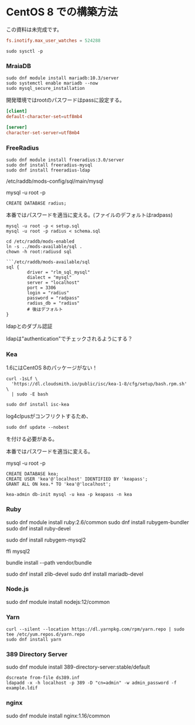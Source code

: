 # CentOS 8 での構築方法

この資料は未完成です。

```/etc/sysctl.conf
fs.inotify.max_user_watches = 524288
```

```
sudo sysctl -p
```

### MraiaDB

```
sudo dnf module install mariadb:10.3/server
sudo systemctl enable mariadb --now
sudo mysql_secure_installation
```

開発環境ではrootのパスワードはpassに設定する。

```/etc/my.cnf.d/client.cnf
[client]
default-character-set=utf8mb4
````

```/etc/my.cnf.d/mariadb-server.cnf
[server]
character-set-server=utf8mb4
```

### FreeRadius

```
sudo dnf module install freeradius:3.0/server
sudo dnf install freeradius-mysql
sudo dnf install freeradius-ldap
```

/etc/raddb/mods-config/sql/main/mysql


mysql -u root -p
```
CREATE DATABASE radius;
```


本番ではパスワードを適当に変える。(ファイルのデフォルトはradpass)

```
mysql -u root -p < setup.sql
mysql -u root -p radius < schema.sql
```

```
cd /etc/raddb/mods-enabled
ln -s ../mods-available/sql .
chown -h root:radiusd sql

```/etc/raddb/mods-available/sql
sql {
        driver = "rlm_sql_mysql"
        dialect = "mysql"
        server = "localhost"
        port = 3306
        login = "radius"
        password = "radpass"
        radius_db = "radius"
        # 後はデフォルト
}
```

ldapとのダブル認証

ldapは"authentication"でチェックされるようにする？


### Kea

1.6にはCentOS 8のパッケージがない！

```
curl -1sLf \
  'https://dl.cloudsmith.io/public/isc/kea-1-8/cfg/setup/bash.rpm.sh' \
  | sudo -E bash

sudo dnf install isc-kea
```

log4clpusがコンフリクトするため、

```
sudo dnf update --nobest
```

を付ける必要がある。

本番ではパスワードを適当に変える。

mysql -u root -p
```
CREATE DATABASE kea;
CREATE USER 'kea'@'localhost' IDENTIFIED BY 'keapass';
GRANT ALL ON kea.* TO 'kea'@'localhost';
```

```
kea-admin db-init mysql -u kea -p keapass -n kea
```

### Ruby

sudo dnf module install ruby:2.6/common
sudo dnf install rubygem-bundler
sudo dnf install ruby-devel

sudo dnf install rubygem-mysql2

ffi
mysql2

bundle install --path vendor/bundle

sudo dnf install zlib-devel
sudo dnf install mariadb-devel

### Node.js

sudo dnf module install nodejs:12/common

### Yarn

```
curl --silent --location https://dl.yarnpkg.com/rpm/yarn.repo | sudo tee /etc/yum.repos.d/yarn.repo
sudo dnf install yarn
```

### 389 Directory Server

sudo dnf module install 389-directory-server:stable/default

```
dscreate from-file ds389.inf
ldapadd -x -h localhost -p 389 -D "cn=admin" -w admin_password -f example.ldif
```

### nginx

sudo dnf module install nginx:1.16/common

